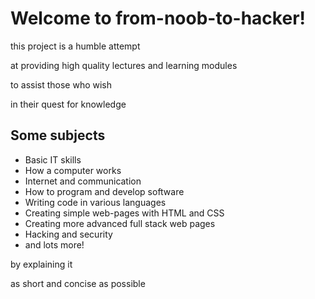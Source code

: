 # Welcome to from-noob-to-hacker!

this project is a humble attempt

at providing high quality lectures and learning modules

to assist those who wish 

in their quest for knowledge


## Some subjects
* Basic IT skills
* How a computer works
* Internet and communication
* How to program and develop software
* Writing code in various languages
* Creating simple web-pages with HTML and CSS
* Creating more advanced full stack web pages
* Hacking and security
* and lots more!

by explaining it

as short and concise as possible
